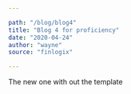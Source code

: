 ```yaml
---

path: "/blog/blog4"
title: "Blog 4 for proficiency"
date: "2020-04-24"
author: "wayne"
source: "finlogix"

---
```


The new one with out the template
